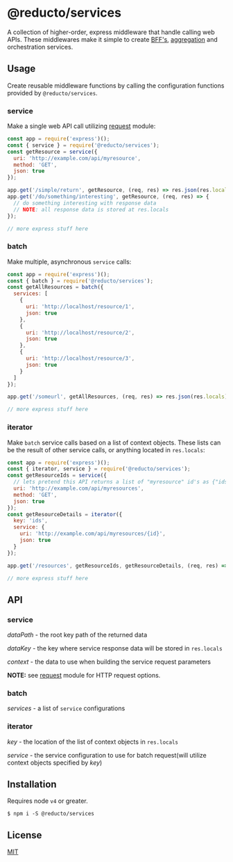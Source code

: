 # @reducto/services
A collection of higher-order, express middleware that handle calling web APIs. These middlewares make it simple to create [BFF's](http://samnewman.io/patterns/architectural/bff/), [aggregation](http://www.enterpriseintegrationpatterns.com/patterns/messaging/Aggregator.html) and orchestration services.

## Usage
Create reusable middleware functions by calling the configuration functions provided by `@reducto/services`.
### service
Make a single web API call utilizing [request](https://www.npmjs.com/package/request) module:
```js
const app = require('express')();
const { service } = require('@reducto/services');
const getResource = service({
  uri: 'http://example.com/api/myresource',
  method: 'GET',
  json: true
});

app.get('/simple/return', getResource, (req, res) => res.json(res.locals));
app.get('/do/something/interesting', getResource, (req, res) => {
  // do something interesting with response data
  // NOTE: all response data is stored at res.locals
});

// more express stuff here
```
### batch
Make multiple, asynchronous `service` calls:
```js
const app = require('express')();
const { batch } = require('@reducto/services');
const getAllResources = batch({
  services: [
    {
      uri: 'http://localhost/resource/1',
      json: true
    },
    {
      uri: 'http://localhost/resource/2',
      json: true
    },
    {
      uri: 'http://localhost/resource/3',
      json: true
    }
  ]
});

app.get('/someurl', getAllResources, (req, res) => res.json(res.locals));

// more express stuff here
```
### iterator
Make `batch` service calls based on a list of context objects. These lists can be the result of other service calls, or anything located in `res.locals`:
```js
const app = require('express')();
const { iterator, service } = require('@reducto/services');
const getResourceIds = service({
  // lets pretend this API returns a list of "myresource" id's as {"ids": [...]}
  uri: 'http://example.com/api/myresources',
  method: 'GET',
  json: true
});
const getResourceDetails = iterator({
  key: 'ids',
  service: {
    uri: 'http://example.com/api/myresources/{id}',
    json: true
  }
});

app.get('/resources', getResourceIds, getResourceDetails, (req, res) => res.json(res.locals));

// more express stuff here
```

## API
### service
*dataPath* - the root key path of the returned data

*dataKey* - the key where service response data will be stored in `res.locals`

*context* - the data to use when building the service request parameters

**NOTE:** see [request](https://www.npmjs.com/package/request) module for HTTP request options.

### batch
*services* - a list of `service` configurations

### iterator
*key* - the location of the list of context objects in `res.locals`

*service* - the service configuration to use for batch request(will utilize context objects specified by *key*)

## Installation
Requires node `v4` or greater.
```shell
$ npm i -S @reducto/services
```

## License
[MIT](LICENSE)
